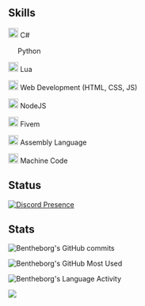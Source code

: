 ## Skills
<img width="20" src="https://cdn.icon-icons.com/icons2/2415/PNG/512/csharp_plain_logo_icon_146577.png" /> C#

<img width="15" src="https://external-content.duckduckgo.com/iu/?u=https%3A%2F%2Flogos-download.com%2Fwp-content%2Fuploads%2F2016%2F10%2FPython_logo_icon.png&f=1&nofb=1" /> Python

<img width="20" src="https://upload.wikimedia.org/wikipedia/commons/c/cf/Lua-Logo.svg" /> Lua

<img width="20" src="https://cdn.icon-icons.com/icons2/2415/PNG/512/html_original_wordmark_logo_icon_146478.png" /> Web Development (HTML, CSS, JS)

<img width="20" src="https://upload.wikimedia.org/wikipedia/commons/thumb/d/d9/Node.js_logo.svg/1280px-Node.js_logo.svg.png" /> NodeJS

<img width="20" src="https://img.icons8.com/color/512/fivem.png" /> Fivem

<img width="20" src="https://github.com/Bentheborg/Bentheborg/assets/90636511/dc8ac32d-30c4-4804-a4d1-03b77c43c222" /> Assembly Language

<img width="20" src="https://github.com/Bentheborg/Bentheborg/assets/90636511/a41d9660-0c04-4c09-b8a7-e1ad2b0e0303" /> Machine Code

## Status
[![Discord Presence](https://lanyard-profile-readme.vercel.app/api/422444198835257363?theme=transparent&bg=0d1117&animated=true&idleMessage=divent%20devin&borderRadius=15px&hideDiscrim=false)](https://discord.com/users/422444198835257363)

## Stats

![Bentheborg's GitHub commits](https://github-readme-streak-stats-bentheborgs-projects.vercel.app//?user=bentheborg&theme=transparent&hide_border=true)

![Bentheborg's GitHub Most Used](https://github-readme-stats-bentheborgs-projects.vercel.app/api/top-langs/?username=Bentheborg&layout=compact&theme=transparent&hide_border=true&size_weight=0.5&count_weight=0.5&langs_count=12)

![Bentheborg's Language Activity](https://github-readme-stats.vercel.app/api/wakatime?username=Bentheborg&theme=transparent&v=2&hide_border=true&custom_title=Language%20Time:&hide=other)

![](https://komarev.com/ghpvc/?username=Bentheborg&color=blue)
